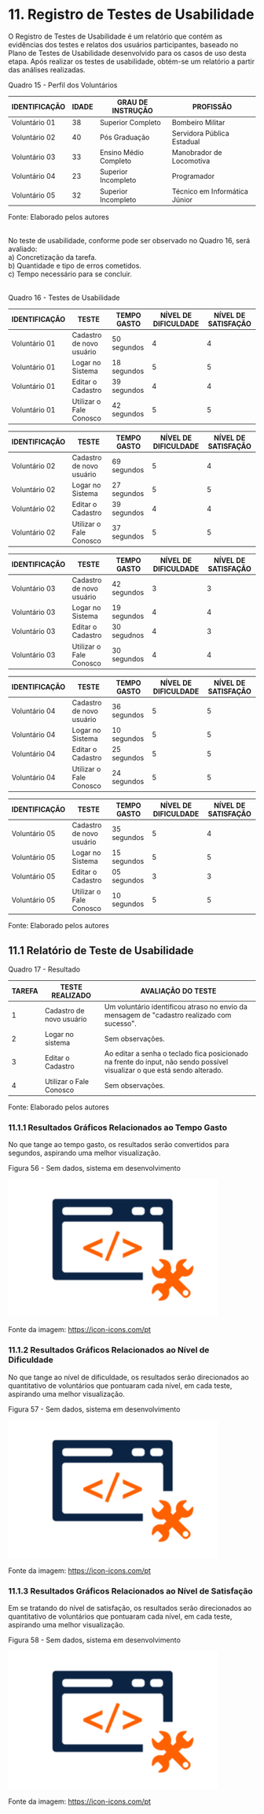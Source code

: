 # 11. Registro de Testes de Usabilidade

O Registro de Testes de Usabilidade é um relatório que contém as evidências dos testes e relatos dos usuários participantes, baseado no Plano de Testes de Usabilidade desenvolvido para os casos de uso desta etapa. Após realizar os testes de usabilidade, obtém-se um relatório a partir das análises realizadas.

Quadro 15 - Perfil dos Voluntários

|IDENTIFICAÇÃO | IDADE | GRAU DE INSTRUÇÃO     | PROFISSÃO                     |
|--------------|-------|-----------------------|-------------------------------|
|Voluntário 01 | 38    | Superior Completo     | Bombeiro Militar              |
|Voluntário 02 | 40    | Pós Graduação         | Servidora Pública Estadual    |
|Voluntário 03 | 33    | Ensino Médio Completo | Manobrador de Locomotiva      |
|Voluntário 04 | 23    | Superior Incompleto   | Programador                   |
|Voluntário 05 | 32    | Superior Incompleto   | Técnico em Informática Júnior |

Fonte: Elaborado pelos autores
<br>
<br>

No teste de usabilidade, conforme pode ser observado no Quadro 16, será avaliado: <br>
a) Concretização da tarefa. <br>
b) Quantidade e tipo de erros cometidos. <br>
c) Tempo necessário para se concluir. <br>
<br>

Quadro 16 - Testes de Usabilidade

|IDENTIFICAÇÃO |TESTE                                   |TEMPO GASTO   |NÍVEL DE DIFICULDADE |NÍVEL DE SATISFAÇÃO |
|--------------|----------------------------------------|--------------|---------------------|--------------------|
|Voluntário 01 |Cadastro de novo usuário                | 50 segundos  | 4                   | 4                  |
|Voluntário 01 |Logar no Sistema                        | 18 segundos  | 5                   | 5                  |
|Voluntário 01 |Editar o Cadastro                       | 39 segundos  | 4                   | 4                  |
|Voluntário 01 |Utilizar o Fale Conosco                 | 42 segundos  | 5                   | 5                  |

|IDENTIFICAÇÃO |TESTE                                   |TEMPO GASTO   |NÍVEL DE DIFICULDADE |NÍVEL DE SATISFAÇÃO |
|--------------|----------------------------------------|--------------|---------------------|--------------------|
|Voluntário 02 |Cadastro de novo usuário                | 69 segundos  | 5                   | 4                  |
|Voluntário 02 |Logar no Sistema                        | 27 segundos  | 5                   | 5                  |
|Voluntário 02 |Editar o Cadastro                       | 39 segundos  | 4                   | 4                  |
|Voluntário 02 |Utilizar o Fale Conosco                 | 37 segundos  | 5                   | 5                  |

|IDENTIFICAÇÃO |TESTE                                   |TEMPO GASTO   |NÍVEL DE DIFICULDADE |NÍVEL DE SATISFAÇÃO |
|--------------|----------------------------------------|--------------|---------------------|--------------------|
|Voluntário 03 |Cadastro de novo usuário                | 42 segundos  | 3                   | 3                  |
|Voluntário 03 |Logar no Sistema                        | 19 segundos  | 4                   | 4                  |
|Voluntário 03 |Editar o Cadastro                       | 30 segudnos  | 4                   | 3                  |
|Voluntário 03 |Utilizar o Fale Conosco                 | 30 segundos  | 4                   | 4                  |

|IDENTIFICAÇÃO |TESTE                                   |TEMPO GASTO   |NÍVEL DE DIFICULDADE |NÍVEL DE SATISFAÇÃO |
|--------------|----------------------------------------|--------------|---------------------|--------------------|
|Voluntário 04 |Cadastro de novo usuário                | 36 segundos  | 5                   | 5                  |
|Voluntário 04 |Logar no Sistema                        | 10 segundos  | 5                   | 5                  |
|Voluntário 04 |Editar o Cadastro                       | 25 segundos  | 5                   | 5                  |
|Voluntário 04 |Utilizar o Fale Conosco                 | 24 segundos  | 5                   | 5                  |

|IDENTIFICAÇÃO |TESTE                                   |TEMPO GASTO   |NÍVEL DE DIFICULDADE |NÍVEL DE SATISFAÇÃO |
|--------------|----------------------------------------|--------------|---------------------|--------------------|
|Voluntário 05 |Cadastro de novo usuário                | 35 segundos  | 5                   | 4                  |
|Voluntário 05 |Logar no Sistema                        | 15 segundos  | 5                   | 5                  |
|Voluntário 05 |Editar o Cadastro                       | 05 segundos  | 3                   | 3                  |
|Voluntário 05 |Utilizar o Fale Conosco                 | 10 segundos  | 5                   | 5                  |

Fonte: Elaborado pelos autores
<br>

## 11.1 Relatório de Teste de Usabilidade

Quadro 17 - Resultado

|TAREFA |TESTE REALIZADO                         |AVALIAÇÃO DO TESTE                    |
|-------|----------------------------------------|--------------------------------------|
|1      |Cadastro de novo usuário                |Um voluntário identificou atraso no envio da mensagem de "cadastro realizado com sucesso".|
|2      |Logar no sistema                        |Sem observações.|
|3      |Editar o Cadastro                       |Ao editar a senha o teclado fica posicionado na frente do input, não sendo possível visualizar o que está sendo alterado.|
|4      |Utilizar o Fale Conosco                 |Sem observações.|

Fonte: Elaborado pelos autores
<br>


### 11.1.1 Resultados Gráficos Relacionados ao Tempo Gasto

No que tange ao tempo gasto, os resultados serão convertidos para segundos, aspirando uma melhor visualização.

Figura 56 - Sem dados, sistema em desenvolvimento

![Gráfico](img/Em_breve.png)

Fonte da imagem: https://icon-icons.com/pt


### 11.1.2 Resultados Gráficos Relacionados ao Nível de Dificuldade

No que tange ao nível de dificuldade, os resultados serão direcionados ao quantitativo de voluntários que pontuaram cada nível, em cada teste, aspirando uma melhor visualização.

Figura 57 - Sem dados, sistema em desenvolvimento

![Gráfico](img/Em_breve.png)

Fonte da imagem: https://icon-icons.com/pt


### 11.1.3 Resultados Gráficos Relacionados ao Nível de Satisfação

Em se tratando do nível de satisfação, os resultados serão direcionados ao quantitativo de voluntários que pontuaram cada nível, em cada teste, aspirando uma melhor visualização.

Figura 58 - Sem dados, sistema em desenvolvimento

![Gráfico](img/Em_breve.png)

Fonte da imagem: https://icon-icons.com/pt
